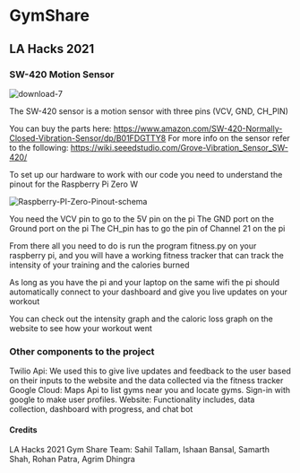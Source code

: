 # GymShare
## LA Hacks 2021
### SW-420 Motion Sensor
![download-7](https://user-images.githubusercontent.com/35862574/112741863-1354c900-8f3e-11eb-9e6a-cb56bc23d162.jpg)

The SW-420 sensor is a motion sensor with three pins (VCV, GND, CH_PIN)

You can buy the parts here: https://www.amazon.com/SW-420-Normally-Closed-Vibration-Sensor/dp/B01FDGTTY8
For more info on the sensor refer to the following: https://wiki.seeedstudio.com/Grove-Vibration_Sensor_SW-420/

To set up our hardware to work with our code you need to understand the pinout for the Raspberry Pi Zero W

![Raspberry-PI-Zero-Pinout-schema](https://user-images.githubusercontent.com/35862574/112744286-9896a880-8f53-11eb-98f8-9ddfec1b05ec.jpeg)

You need the VCV pin to go to the 5V pin on the pi
The GND port on the Ground port on the pi
The CH_pin has to go the pin of Channel 21 on the pi


From there all you need to do is run the program fitness.py on your raspberry pi, and you will have a working fitness tracker that can track the intensity of your training and the calories burned

As long as you have the pi and your laptop on the same wifi the pi should automatically connect to your dashboard and give you live updates on your workout

You can check out the intensity graph and the caloric loss graph on the website to see how your workout went

### Other components to the project

Twilio Api: We used this to give live updates and feedback to the user based on their inputs to the website and the data collected via the fitness tracker
Google Cloud: Maps Api to list gyms near you and locate gyms. Sign-in with google to make user profiles. 
Website: Functionality includes, data collection, dashboard with progress, and chat bot

 
 #### Credits
 LA Hacks 2021
 Gym Share
 Team: Sahil Tallam, Ishaan Bansal, Samarth Shah, Rohan Patra, Agrim Dhingra 
